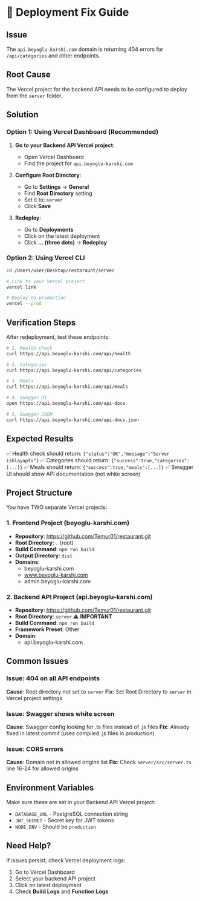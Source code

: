 # 🚀 Deployment Fix Guide

## Issue
The `api.beyoglu-karshi.com` domain is returning 404 errors for `/api/categories` and other endpoints.

## Root Cause
The Vercel project for the backend API needs to be configured to deploy from the `server` folder.

## Solution

### Option 1: Using Vercel Dashboard (Recommended)

1. **Go to your Backend API Vercel project**:
   - Open Vercel Dashboard
   - Find the project for `api.beyoglu-karshi.com`

2. **Configure Root Directory**:
   - Go to **Settings** → **General**
   - Find **Root Directory** setting
   - Set it to: `server`
   - Click **Save**

3. **Redeploy**:
   - Go to **Deployments**
   - Click on the latest deployment
   - Click **... (three dots)** → **Redeploy**

### Option 2: Using Vercel CLI

```bash
cd /Users/user/Desktop/restaraunt/server

# Link to your Vercel project
vercel link

# Deploy to production
vercel --prod
```

## Verification Steps

After redeployment, test these endpoints:

```bash
# 1. Health check
curl https://api.beyoglu-karshi.com/api/health

# 2. Categories
curl https://api.beyoglu-karshi.com/api/categories

# 3. Meals
curl https://api.beyoglu-karshi.com/api/meals

# 4. Swagger UI
open https://api.beyoglu-karshi.com/api-docs

# 5. Swagger JSON
curl https://api.beyoglu-karshi.com/api-docs.json
```

## Expected Results

✅ Health check should return: `{"status":"OK","message":"Server ishlayapti"}`
✅ Categories should return: `{"success":true,"categories":[...]}`
✅ Meals should return: `{"success":true,"meals":[...]}`
✅ Swagger UI should show API documentation (not white screen)

## Project Structure

You have TWO separate Vercel projects:

### 1. Frontend Project (beyoglu-karshi.com)
- **Repository**: https://github.com/Temur01/restaurant.git
- **Root Directory**: `.` (root)
- **Build Command**: `npm run build`
- **Output Directory**: `dist`
- **Domains**:
  - beyoglu-karshi.com
  - www.beyoglu-karshi.com
  - admin.beyoglu-karshi.com

### 2. Backend API Project (api.beyoglu-karshi.com)
- **Repository**: https://github.com/Temur01/restaurant.git
- **Root Directory**: `server` ⚠️ **IMPORTANT**
- **Build Command**: `npm run build`
- **Framework Preset**: Other
- **Domain**:
  - api.beyoglu-karshi.com

## Common Issues

### Issue: 404 on all API endpoints
**Cause**: Root directory not set to `server`
**Fix**: Set Root Directory to `server` in Vercel project settings

### Issue: Swagger shows white screen
**Cause**: Swagger config looking for .ts files instead of .js files
**Fix**: Already fixed in latest commit (uses compiled .js files in production)

### Issue: CORS errors
**Cause**: Domain not in allowed origins list
**Fix**: Check `server/src/server.ts` line 16-24 for allowed origins

## Environment Variables

Make sure these are set in your Backend API Vercel project:

- `DATABASE_URL` - PostgreSQL connection string
- `JWT_SECRET` - Secret key for JWT tokens
- `NODE_ENV` - Should be `production`

## Need Help?

If issues persist, check Vercel deployment logs:
1. Go to Vercel Dashboard
2. Select your backend API project
3. Click on latest deployment
4. Check **Build Logs** and **Function Logs**

